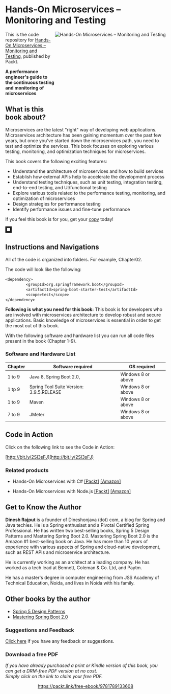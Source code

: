 # Hands-On Microservices – Monitoring and Testing

<a href="https://www.packtpub.com/application-development/hands-microservices-%E2%80%93-monitoring-and-testing?utm_source=GitHub&utm_medium=repository&utm_campaign=9781789133608"><img src="https://d255esdrn735hr.cloudfront.net/sites/default/files/imagecache/ppv4_main_book_cover/B10699.png" alt="Hands-On Microservices – Monitoring and Testing" height="256px" align="right"></a>

This is the code repository for [Hands-On Microservices – Monitoring and Testing](https://www.packtpub.com/application-development/hands-microservices-%E2%80%93-monitoring-and-testing?utm_source=GitHub&utm_medium=repository&utm_campaign=9781789133608), published by Packt.

**A performance engineer's guide to the continuous testing and monitoring of microservices**

## What is this book about?
Microservices are the latest "right" way of developing web applications. Microservices architecture has been gaining momentum over the past few years, but once you've started down the microservices path, you need to test and optimize the services. This book focuses on exploring various testing, monitoring, and optimization techniques
for microservices.

This book covers the following exciting features: 
* Understand the architecture of microservices and how to build services
* Establish how external APIs help to accelerate the development process
* Understand testing techniques, such as unit testing, integration testing, end-to-end testing, and UI/functional testing
* Explore various tools related to the performance testing, monitoring, and optimization of microservices
* Design strategies for performance testing 
* Identify performance issues and fine-tune performance

If you feel this book is for you, get your [copy](https://www.amazon.com/dp/1789133602) today!

<a href="https://www.packtpub.com/?utm_source=github&utm_medium=banner&utm_campaign=GitHubBanner"><img src="https://raw.githubusercontent.com/PacktPublishing/GitHub/master/GitHub.png" 
alt="https://www.packtpub.com/" border="5" /></a>


## Instructions and Navigations
All of the code is organized into folders. For example, Chapter02.

The code will look like the following:
```
<dependency>
         <groupId>org.springframework.boot</groupId>
         <artifactId>spring-boot-starter-test</artifactId>
         <scope>test</scope>
</dependency>

```

**Following is what you need for this book:**
This book is for developers who are involved with microservices architecture to develop robust and secure applications. Basic knowledge of microservices is essential in order to get the most out of this book.

With the following software and hardware list you can run all code files present in the book (Chapter 1-9).

### Software and Hardware List

| Chapter  | Software required                          | OS required                        |
| -------- | -------------------------------------------| -----------------------------------|
| 1 to 9   | Java 8, Spring Boot 2.0,                   | Windows 8 or above                 |
| 1 tp 9   | Spring Tool Suite Version: 3.9.5.RELEASE   | Windows 8 or above                 |
| 1 to 9   | Maven                                      | Windows 8 or above                 |
| 7 to 9   | JMeter                                     | Windows 8 or above                 |


## Code in Action

Click on the following link to see the Code in Action:

[http://bit.ly/2Sl3sFJ](http://bit.ly/2Sl3sFJ)

### Related products 
* Hands-On Microservices with C# [[Packt]](https://www.packtpub.com/application-development/hands-microservices-c?utm_source=GitHub&utm_medium=repository&utm_campaign=9781789533682) [[Amazon]](https://www.amazon.com/dp/1789533686)

* Hands-On Microservices with Node.js [[Packt]](https://www.packtpub.com/web-development/hands-microservices-nodejs?utm_source=GitHub&utm_medium=repository&utm_campaign=9781788620215) [[Amazon]](https://www.amazon.com/dp/1788620216)

## Get to Know the Author
**Dinesh Rajput**
is a founder of Dineshonjava (dot) com, a blog for Spring and Java techies. He is a Spring enthusiast and a Pivotal Certified Spring Professional. He has written two best-selling books, Spring 5 Design Patterns and Mastering Spring Boot 2.0. Mastering Spring Boot 2.0 is the Amazon #1 best-selling book on Java. He has more than 10 years of experience with various aspects of Spring and cloud-native development, such as REST APIs and microservice architecture.

He is currently working as an architect at a leading company. He has worked as a tech lead at Bennett, Coleman & Co. Ltd, and Paytm.

He has a master's degree in computer engineering from JSS Academy of Technical Education, Noida, and lives in Noida with his family.


## Other books by the author
* [Spring 5 Design Patterns](https://www.packtpub.com/application-development/spring-5-design-patterns?utm_source=GitHub&utm_medium=repository&utm_campaign=9781788299459)
* [Mastering Spring Boot 2.0](https://www.packtpub.com/application-development/mastering-spring-boot-20?utm_source=GitHub&utm_medium=repository&utm_campaign=9781787127562)

### Suggestions and Feedback
[Click here](https://docs.google.com/forms/d/e/1FAIpQLSdy7dATC6QmEL81FIUuymZ0Wy9vH1jHkvpY57OiMeKGqib_Ow/viewform) if you have any feedback or suggestions.
### Download a free PDF

 <i>If you have already purchased a print or Kindle version of this book, you can get a DRM-free PDF version at no cost.<br>Simply click on the link to claim your free PDF.</i>
<p align="center"> <a href="https://packt.link/free-ebook/9781789133608">https://packt.link/free-ebook/9781789133608 </a> </p>